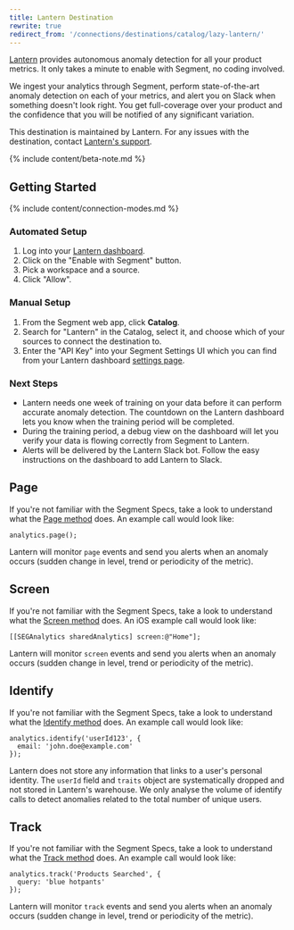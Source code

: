 ```yaml
---
title: Lantern Destination
rewrite: true
redirect_from: '/connections/destinations/catalog/lazy-lantern/'
---
```

[Lantern](https://lazylantern.com/?utm_source=segmentio&utm_medium=docs&utm_campaign=partners) provides autonomous anomaly detection for all your product metrics. It only takes a minute to enable with Segment, no coding involved.

We ingest your analytics through Segment, perform state-of-the-art anomaly detection on each of your metrics, and  alert you on Slack when something doesn't look right. You get full-coverage over your product and the confidence that you will be notified of any significant variation.

This destination is maintained by Lantern. For any issues with the destination, contact [Lantern's support](mailto:support@lazylantern.com).

{% include content/beta-note.md %}

## Getting Started

{% include content/connection-modes.md %}

### Automated Setup
1. Log into your [Lantern dashboard](https://app.lazylantern.com).
2. Click on the "Enable with Segment" button.
3. Pick a workspace and a source.
4. Click "Allow".

### Manual Setup

1. From the Segment web app, click **Catalog**.
2. Search for "Lantern" in the Catalog, select it, and choose which of your sources to connect the destination to.
3. Enter the "API Key" into your Segment Settings UI which you can find from your Lantern dashboard [settings page](https://app.lazylantern.com).

### Next Steps
 - Lantern needs one week of training on your data before it can perform accurate anomaly detection. The countdown on the Lantern dashboard lets you know when the training period will be completed.
 - During the training period, a debug view on the dashboard will let you verify your data is flowing correctly from Segment to Lantern.
 - Alerts will be delivered by the Lantern Slack bot. Follow the easy instructions on the dashboard to add Lantern to Slack.



## Page

If you're not familiar with the Segment Specs, take a look to understand what the [Page method](https://segment.com/docs/connections/spec/page/) does. An example call would look like:

```
analytics.page();
```

Lantern will monitor `page` events and send you alerts when an anomaly occurs (sudden change in level, trend or periodicity of the metric).


## Screen

If you're not familiar with the Segment Specs, take a look to understand what the [Screen method](https://segment.com/docs/connections/spec/screen/) does. An iOS example call would look like:

```
[[SEGAnalytics sharedAnalytics] screen:@"Home"];
```

Lantern will monitor `screen` events and send you alerts when an anomaly occurs (sudden change in level, trend or periodicity of the metric).


## Identify

If you're not familiar with the Segment Specs, take a look to understand what the [Identify method](https://segment.com/docs/connections/spec/identify/) does. An example call would look like:

```
analytics.identify('userId123', {
  email: 'john.doe@example.com'
});
```

Lantern does not store any information that links to a user's personal identity. The `userId` field and `traits` object are systematically dropped and not stored in Lantern's warehouse. We only analyse the volume of identify calls to detect anomalies related to the total number of unique users.


## Track

If you're not familiar with the Segment Specs, take a look to understand what the [Track method](https://segment.com/docs/connections/spec/track/) does. An example call would look like:

```
analytics.track('Products Searched', {
  query: 'blue hotpants'
});
```

Lantern will monitor `track` events and send you alerts when an anomaly occurs (sudden change in level, trend or periodicity of the metric).
